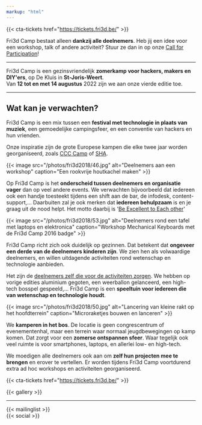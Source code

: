 ```yaml
---
markup: "html"
---
```


{{< cta-tickets href="https://tickets.fri3d.be/" >}}

<div class="block--centered">
<p>Fri3d Camp bestaat alleen <strong>dankzij alle deelnemers</strong>. Heb jij een idee voor een workshop, talk of andere activiteit? Stuur ze dan in op onze <a href="/cfp">Call for Participation</a>!</p>
</div>

<hr class="gridrule" />
<div class="block--callout">
<div class="decoblock decoblock--hammer decoblock--l"></div>
<p>Fri3d Camp is een gezinsvriendelijk <strong>zomerkamp voor hackers, makers en DIY'ers</strong>, op De Kluis in <strong>St-Joris-Weert</strong>.<br/>Van <strong>12 tot en met 14 augustus</strong> 2022 zijn we aan onze vierde editie toe.</p>
<div class="decoblock decoblock--wave decoblock--br"></div>
</div>

<hr class="gridrule" />

<div class="block--centered">

<h2>Wat kan je verwachten?</h2>
<p>Fri3d Camp is een mix tussen een <strong>festival met technologie in plaats van muziek</strong>, een gemoedelijke campingsfeer, en een conventie van hackers en hun vrienden.</p>
<p>Onze inspiratie zijn de grote Europese kampen die elke twee jaar worden georganiseerd, zoals <a href="https://events.ccc.de/camp/">CCC Camp</a> of <a href="https://sha2017.org/">SHA</a>.</p>
{{< image src="/photos/fri3d2018/46.jpg" alt="Deelnemers aan een workshop" caption="Een rookvrije houtkachel maken" >}}
<p>Op Fri3d Camp is het <strong>onderscheid tussen deelnemers en organisatie vager</strong> dan op veel andere events. We verwachten bijvoorbeeld dat iedereen ook een handje toesteekt tijdens een shift aan de bar, de infodesk, content-support,... Daarbuiten zal je ook merken dat <strong>iedereen behulpzaam</strong> is en je graag uit de nood helpt. Het motto daarbij is '<a href="/deelnemen/excellent">Be Excellent to Each other</a>'</p>
{{< image src="/photos/fri3d2018/53.jpg" alt="Deelnemers rond een tafel met laptops en elektronica" caption="Workshop Mechanical Keyboards met de Fri3d Camp 2016 badge" >}}
<p>Fri3d Camp richt zich ook duidelijk op gezinnen. Dat betekent dat <strong>ongeveer een derde van de deelnemers kinderen zijn</strong>. We zien hen als volwaardige deelnemers, en willen uitdagende activiteiten rond wetenschap en technologie aanbieden.</p>
<p>Het zijn de <a href="/deelnemen">deelnemers zelf die voor de activiteiten zorgen</a>. We hebben op vorige edities aluminium gegoten, een weerballon gelanceerd, een high-tech bosspel gespeeld,... Fri3d Camp is een <strong>speeltuin voor iedereen die van wetenschap en technologie houdt</strong>.</p>
{{< image src="/photos/fri3d2018/50.jpg" alt="Lancering van kleine rakt op het hoofdterrein" caption="Microraketjes bouwen en lanceren" >}}
<p>We <strong>kamperen in het bos</strong>. De locatie is geen congrescentrum of evenementenhal, maar een terrein waar normaal jeugdbewegingen op kamp komen. Dat zorgt voor een <strong>zomerse ontspannen sfeer</strong>. Waar tegelijk ook veel ruimte is voor smartphones, laptops, en allerlei low- en high-tech.</p>
<p>We moedigen alle deelnemers ook aan om <strong>zelf hun projecten mee te brengen</strong> en erover te vertellen. Er worden tijdens Fri3d Camp voortdurend extra ad hoc workshops en activiteiten georganiseerd.</p>
</div>

{{< cta-tickets href="https://tickets.fri3d.be/" >}}

<div class="block--centered">
{{< gallery >}}
</div>

<hr class="gridrule" />

<div class="block--centered">
{{< mailinglist >}}
</div>
<div class="block--centered">
{{< social >}}
</div>